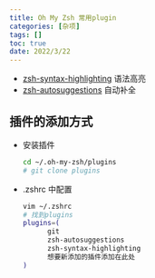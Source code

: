 ```yaml
---
title: Oh My Zsh 常用plugin
categories: [杂项]
tags: []
toc: true
date: 2022/3/22
---
```


- [zsh-syntax-highlighting](https://github.com/zsh-users/zsh-syntax-highlighting) 语法高亮
- [zsh-autosuggestions](https://github.com/zsh-users/zsh-autosuggestions) 自动补全

<!-- more -->

## 插件的添加方式

- 安装插件
  ```bash
  cd ~/.oh-my-zsh/plugins
  # git clone plugins
  ```

* .zshrc 中配置
  ```bash
  vim ~/.zshrc
  # 找到plugins
  plugins=(
        git
        zsh-autosuggestions
        zsh-syntax-highlighting
        想要新添加的插件添加在此处
  )
  ```
